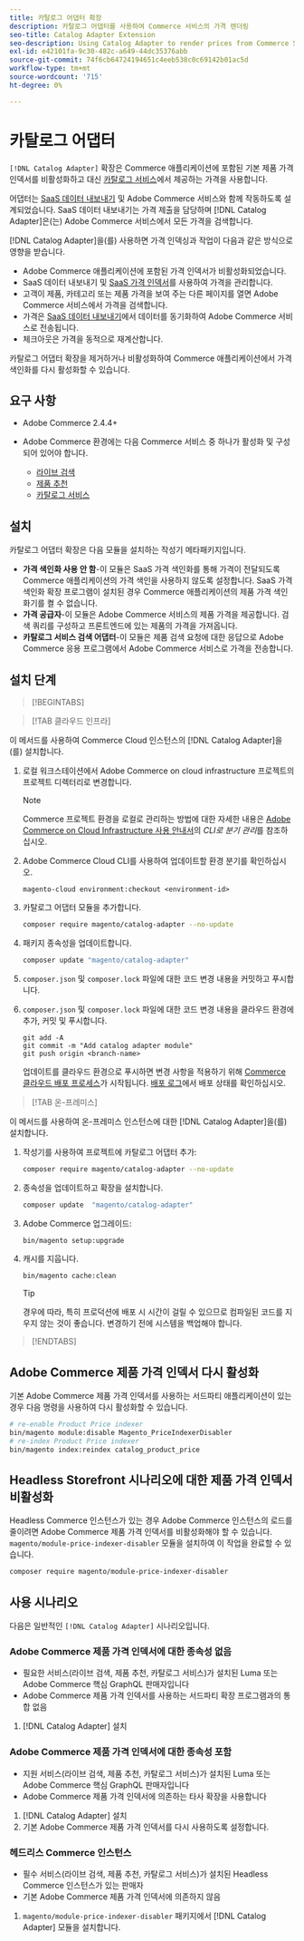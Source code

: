 ```yaml
---
title: 카탈로그 어댑터 확장
description: 카탈로그 어댑터를 사용하여 Commerce 서비스의 가격 렌더링
seo-title: Catalog Adapter Extension
seo-description: Using Catalog Adapter to render prices from Commerce Services
exl-id: e42101fa-9c30-482c-a649-44dc35376abb
source-git-commit: 74f6cb64724194651c4eeb538c0c69142b01ac5d
workflow-type: tm+mt
source-wordcount: '715'
ht-degree: 0%

---
```


# 카탈로그 어댑터

`[!DNL Catalog Adapter]` 확장은 Commerce 애플리케이션에 포함된 기본 제품 가격 인덱서를 비활성화하고 대신 [카탈로그 서비스](../catalog-service/overview.md)에서 제공하는 가격을 사용합니다.

어댑터는 [SaaS 데이터 내보내기](../data-export/overview.md) 및 Adobe Commerce 서비스와 함께 작동하도록 설계되었습니다. SaaS 데이터 내보내기는 가격 제출을 담당하며 [!DNL Catalog Adapter]은(는) Adobe Commerce 서비스에서 모든 가격을 검색합니다.

[!DNL Catalog Adapter]을(를) 사용하면 가격 인덱싱과 작업이 다음과 같은 방식으로 영향을 받습니다.

- Adobe Commerce 애플리케이션에 포함된 가격 인덱서가 비활성화되었습니다.
- SaaS 데이터 내보내기 및 [SaaS 가격 인덱서](price-indexing.md)를 사용하여 가격을 관리합니다.
- 고객이 제품, 카테고리 또는 제품 가격을 보여 주는 다른 페이지를 열면 Adobe Commerce 서비스에서 가격을 검색합니다.
- 가격은 [SaaS 데이터 내보내기](../data-export/overview.md)에서 데이터를 동기화하여 Adobe Commerce 서비스로 전송됩니다.
- 체크아웃은 가격을 동적으로 재계산합니다.

카탈로그 어댑터 확장을 제거하거나 비활성화하여 Commerce 애플리케이션에서 가격 색인화를 다시 활성화할 수 있습니다.

## 요구 사항

- Adobe Commerce 2.4.4+
- Adobe Commerce 환경에는 다음 Commerce 서비스 중 하나가 활성화 및 구성되어 있어야 합니다.

   - [라이브 검색](../live-search/install.md)
   - [제품 추천](../product-recommendations/install-configure.md)
   - [카탈로그 서비스](../catalog-service/installation.md)

## 설치

카탈로그 어댑터 확장은 다음 모듈을 설치하는 작성기 메타패키지입니다.

- **가격 색인화 사용 안 함**-이 모듈은 SaaS 가격 색인화를 통해 가격이 전달되도록 Commerce 애플리케이션의 가격 색인을 사용하지 않도록 설정합니다. SaaS 가격 색인화 확장 프로그램이 설치된 경우 Commerce 애플리케이션의 제품 가격 색인화기를 켤 수 없습니다.
- **가격 공급자**-이 모듈은 Adobe Commerce 서비스의 제품 가격을 제공합니다. 검색 쿼리를 구성하고 프론트엔드에 있는 제품의 가격을 가져옵니다.
- **카탈로그 서비스 검색 어댑터**-이 모듈은 제품 검색 요청에 대한 응답으로 Adobe Commerce 응용 프로그램에서 Adobe Commerce 서비스로 가격을 전송합니다.

## 설치 단계

>[!BEGINTABS]

>[!TAB 클라우드 인프라]

이 메서드를 사용하여 Commerce Cloud 인스턴스의 [!DNL Catalog Adapter]을(를) 설치합니다.

1. 로컬 워크스테이션에서 Adobe Commerce on cloud infrastructure 프로젝트의 프로젝트 디렉터리로 변경합니다.

   >[!NOTE]
   >
   >Commerce 프로젝트 환경을 로컬로 관리하는 방법에 대한 자세한 내용은 [Adobe Commerce on Cloud Infrastructure 사용 안내서](https://experienceleague.adobe.com/en/docs/commerce-cloud-service/user-guide/develop/cli-branches)의 _CLI로 분기 관리_&#x200B;를 참조하십시오.

1. Adobe Commerce Cloud CLI를 사용하여 업데이트할 환경 분기를 확인하십시오.

   ```shell
   magento-cloud environment:checkout <environment-id>
   ```

1. 카탈로그 어댑터 모듈을 추가합니다.

   ```bash
   composer require magento/catalog-adapter --no-update
   ```

1. 패키지 종속성을 업데이트합니다.

   ```bash
   composer update "magento/catalog-adapter"
   ```

1. `composer.json` 및 `composer.lock` 파일에 대한 코드 변경 내용을 커밋하고 푸시합니다.

1. `composer.json` 및 `composer.lock` 파일에 대한 코드 변경 내용을 클라우드 환경에 추가, 커밋 및 푸시합니다.

   ```shell
   git add -A
   git commit -m "Add catalog adapter module"
   git push origin <branch-name>
   ```

   업데이트를 클라우드 환경으로 푸시하면 변경 사항을 적용하기 위해 [Commerce 클라우드 배포 프로세스](https://experienceleague.adobe.com/en/docs/commerce-cloud-service/user-guide/develop/deploy/process)가 시작됩니다. [배포 로그](https://experienceleague.adobe.com/en/docs/commerce-cloud-service/user-guide/develop/test/log-locations#deploy-log)에서 배포 상태를 확인하십시오.

>[!TAB 온-프레미스]

이 메서드를 사용하여 온-프레미스 인스턴스에 대한 [!DNL Catalog Adapter]을(를) 설치합니다.

1. 작성기를 사용하여 프로젝트에 카탈로그 어댑터 추가:

   ```bash
   composer require magento/catalog-adapter --no-update
   ```

1. 종속성을 업데이트하고 확장을 설치합니다.

   ```bash
   composer update  "magento/catalog-adapter"
   ```

1. Adobe Commerce 업그레이드:

   ```bash
   bin/magento setup:upgrade
   ```

1. 캐시를 지웁니다.

   ```bash
   bin/magento cache:clean
   ```

   >[!TIP]
   >
   >경우에 따라, 특히 프로덕션에 배포 시 시간이 걸릴 수 있으므로 컴파일된 코드를 지우지 않는 것이 좋습니다. 변경하기 전에 시스템을 백업해야 합니다.

>[!ENDTABS]


## Adobe Commerce 제품 가격 인덱서 다시 활성화

기본 Adobe Commerce 제품 가격 인덱서를 사용하는 서드파티 애플리케이션이 있는 경우 다음 명령을 사용하여 다시 활성화할 수 있습니다.

```bash
# re-enable Product Price indexer
bin/magento module:disable Magento_PriceIndexerDisabler
# re-index Product Price indexer
bin/magento index:reindex catalog_product_price
```

## Headless Storefront 시나리오에 대한 제품 가격 인덱서 비활성화

Headless Commerce 인스턴스가 있는 경우 Adobe Commerce 인스턴스의 로드를 줄이려면 Adobe Commerce 제품 가격 인덱서를 비활성화해야 할 수 있습니다. `magento/module-price-indexer-disabler` 모듈을 설치하여 이 작업을 완료할 수 있습니다.

```bash
composer require magento/module-price-indexer-disabler
```

## 사용 시나리오

다음은 일반적인 `[!DNL Catalog Adapter]` 시나리오입니다.

### Adobe Commerce 제품 가격 인덱서에 대한 종속성 없음

- 필요한 서비스(라이브 검색, 제품 추천, 카탈로그 서비스)가 설치된 Luma 또는 Adobe Commerce 핵심 GraphQL 판매자입니다
- Adobe Commerce 제품 가격 인덱서를 사용하는 서드파티 확장 프로그램과의 통합 없음

1. [!DNL Catalog Adapter] 설치

### Adobe Commerce 제품 가격 인덱서에 대한 종속성 포함

- 지원 서비스(라이브 검색, 제품 추천, 카탈로그 서비스)가 설치된 Luma 또는 Adobe Commerce 핵심 GraphQL 판매자입니다
- Adobe Commerce 제품 가격 인덱서에 의존하는 타사 확장을 사용합니다

1. [!DNL Catalog Adapter] 설치
1. 기본 Adobe Commerce 제품 가격 인덱서를 다시 사용하도록 설정합니다.

### 헤드리스 Commerce 인스턴스

- 필수 서비스(라이브 검색, 제품 추천, 카탈로그 서비스)가 설치된 Headless Commerce 인스턴스가 있는 판매자
- 기본 Adobe Commerce 제품 가격 인덱서에 의존하지 않음

1. `magento/module-price-indexer-disabler` 패키지에서 [!DNL Catalog Adapter] 모듈을 설치합니다.

